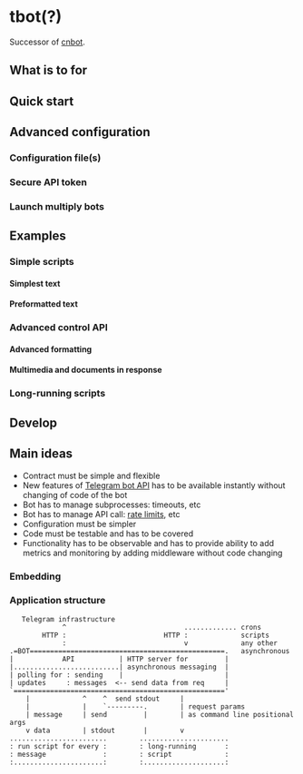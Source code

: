 # tbot(?)

Successor of [cnbot](https://github.com/michurin/cnbot).

## What is to for

## Quick start

## Advanced configuration

### Configuration file(s)

### Secure API token

### Launch multiply bots

## Examples

### Simple scripts

#### Simplest text

#### Preformatted text

### Advanced control API

#### Advanced formatting

#### Multimedia and documents in response

### Long-running scripts

## Develop

## Main ideas

- Contract must be simple and flexible
- New features of [Telegram bot API](https://core.telegram.org/bots/api) has to be available instantly without changing of code of the bot
- Bot has to manage subprocesses: timeouts, etc
- Bot has to manage API call: [rate limits](https://core.telegram.org/bots/faq#my-bot-is-hitting-limits-how-do-i-avoid-this), etc
- Configuration must be simpler
- Code must be testable and has to be covered
- Functionality has to be observable and has to provide ability to add metrics and monitoring by adding middleware without code changing

### Embedding

### Application structure

```
   Telegram infrastructure
             ^                             ............. crons
        HTTP :                        HTTP :             scripts
             :                             v             any other
.=BOT================================================.   asynchronous
|            API           | HTTP server for         |
|..........................| asynchronous messaging  |
| polling for : sending    |                         |
| updates     : messages  <-- send data from req     |
`===================================================='
    |             ^    ^  send stdout     |
    |             |    `---------.        | request params
    | message     | send         |        | as command line positional args
    v data        | stdout       |        v
........................        ......................
: run script for every :        : long-running       :
: message              :        : script             :
:......................:        :....................:
```
